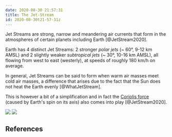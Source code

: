 ```yaml
---
date: 2020-08-30 21:57:31
title: The Jet-Stream
id: 2020-08-30t21-57-31z
---
```


Jet Streams are strong, narrow and meandering air currents that form in the
atmospheres of certain planets including Earth [@JetStream2020].

Earth has 4 distinct Jet Streams: 2 stronger _polar jets_ (~ 60°, 9-12 km AMSL)
and 2 slightly weaker _subtropical jets_ (~ 30°, 10-16 km AMSL), all flowing
from west to east (westerly), at speeds of roughly 180 km/h on average.

In general, Jet Streams can be said to form when warm air masses meet cold air
masses, a difference that arises due to the fact that the Sun does not heat the
Earth evenly [@WhatJetStream].

This is however a bit of a simplification and in fact the
[Coriolis force](2020-09-01t14-42-19z.md) (caused by Earth's spin on its axis)
also comes into play [@JetStream2020].

![](https://scijinks.gov/review/jet-stream/primary-jet-streams-on-globe.png)
![](https://scijinks.gov/review/jet-stream/GOES-16-polar-jet-stream.gif)

## References
